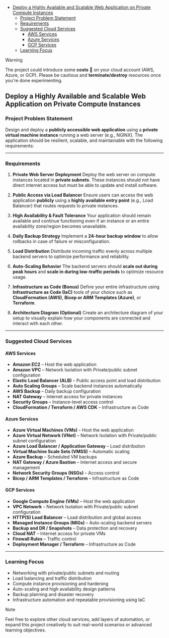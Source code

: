 - [Deploy a Highly Available and Scalable Web Application on Private Compute Instances](#deploy-a-highly-available-and-scalable-web-application-on-private-compute-instances)
  - [Project Problem Statement](#project-problem-statement)
  - [Requirements](#requirements)
  - [Suggested Cloud Services](#suggested-cloud-services)
    - [AWS Services](#aws-services)
    - [Azure Services](#azure-services)
    - [GCP Services](#gcp-services)
  - [Learning Focus](#learning-focus)

> [!Warning]
> The project could introduce some **costs** 💸 on your cloud account (AWS, Azure, or GCP). Please be cautious and **terminate/destroy** resources once you're done experimenting.

## Deploy a Highly Available and Scalable Web Application on Private Compute Instances

### Project Problem Statement

Design and deploy a **publicly accessible web application** using a **private virtual machine instance** running a web server (e.g., NGINX). The application should be resilient, scalable, and maintainable with the following requirements:

---

### Requirements

1. **Private Web Server Deployment**
   Deploy the web server on compute instances located in **private subnets**. These instances should not have direct internet access but must be able to update and install software.

2. **Public Access via Load Balancer**
   Ensure users can access the web application **publicly** using a **highly available entry point** (e.g., Load Balancer) that routes requests to private instances.

3. **High Availability & Fault Tolerance**
   Your application should remain available and continue functioning even if an instance or an entire availability zone/region becomes unavailable.

4. **Daily Backup Strategy**
   Implement a **24-hour backup window** to allow rollbacks in case of failure or misconfiguration.

5. **Load Distribution**
   Distribute incoming traffic evenly across multiple backend servers to optimize performance and reliability.

6. **Auto-Scaling Behavior**
   The backend servers should **scale out during peak hours** and **scale in during low-traffic periods** to optimize resource usage.

7. **Infrastructure as Code (Bonus)**
   Define your entire infrastructure using **Infrastructure as Code (IaC)** tools of your choice such as **CloudFormation (AWS)**, **Bicep or ARM Templates (Azure)**, or **Terraform**.

8. **Architecture Diagram (Optional)**
   Create an architecture diagram of your setup to visually explain how your components are connected and interact with each other.

---

### Suggested Cloud Services

#### AWS Services
* **Amazon EC2** – Host the web application
* **Amazon VPC** – Network Isolation with Private/public subnet configuration
* **Elastic Load Balancer (ALB)** – Public access point and load distribution
* **Auto Scaling Groups** – Scale backend instances automatically
* **AWS Backup** – Daily backup configuration
* **NAT Gateway** – Internet access for private instances
* **Security Groups** – Instance-level access control
* **CloudFormation / Terraform / AWS CDK** – Infrastructure as Code

#### Azure Services
* **Azure Virtual Machines (VMs)** – Host the web application
* **Azure Virtual Network (VNet)** – Network Isolation with Private/public subnet configuration
* **Azure Load Balancer / Application Gateway** – Load distribution
* **Virtual Machine Scale Sets (VMSS)** – Automatic scaling
* **Azure Backup** – Scheduled VM backups
* **NAT Gateway / Azure Bastion** – Internet access and secure management
* **Network Security Groups (NSGs)** – Access control
* **Bicep / ARM Templates / Terraform** – Infrastructure as Code

#### GCP Services
* **Google Compute Engine (VMs)** – Host the web application
* **VPC Network** – Network Isolation with Private/public subnet configuration
* **HTTP(S) Load Balancer** – Load distribution and global access
* **Managed Instance Groups (MIGs)** – Auto-scaling backend servers
* **Backup and DR / Snapshots** – Data protection and recovery
* **Cloud NAT** – Internet access for private VMs
* **Firewall Rules** – Traffic control
* **Deployment Manager / Terraform** – Infrastructure as Code

---

### Learning Focus

* Networking with private/public subnets and routing
* Load balancing and traffic distribution
* Compute instance provisioning and hardening
* Auto-scaling and high availability design patterns
* Backup planning and disaster recovery
* Infrastructure automation and repeatable provisioning using IaC

> [!Note]
> Feel free to explore other cloud services, add layers of automation, or expand this project creatively to suit real-world scenarios or advanced learning objectives.
